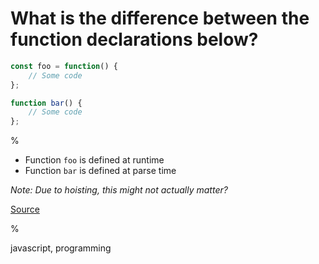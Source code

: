# What is the difference between the function declarations below?

```javascript
const foo = function() {
    // Some code
};
```

```javascript
function bar() {
    // Some code
};
```

%

- Function `foo` is defined at runtime
- Function `bar` is defined at parse time

_Note: Due to hoisting, this might not actually matter?_

[Source](https://www.codementor.io/nihantanu/21-essential-javascript-tech-interview-practice-questions-answers-du107p62z)

%

javascript, programming
